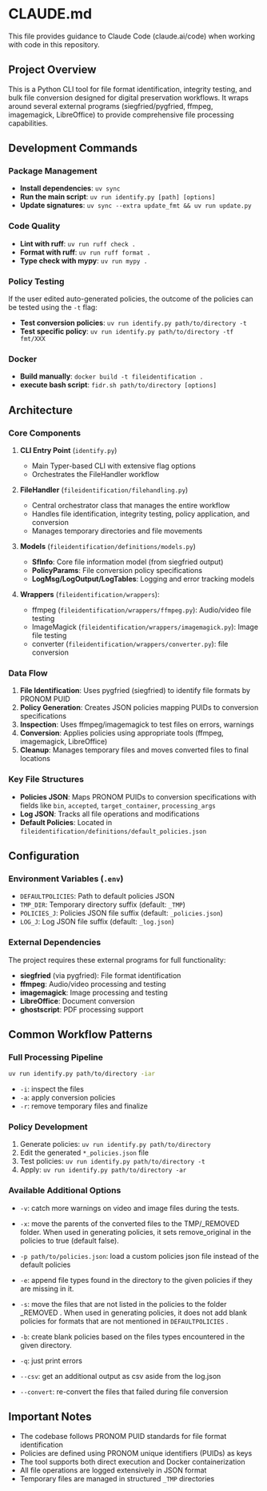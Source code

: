 # CLAUDE.md

This file provides guidance to Claude Code (claude.ai/code) when working with code in this repository.

## Project Overview

This is a Python CLI tool for file format identification, integrity testing, and bulk file conversion
designed for digital preservation workflows.
It wraps around several external programs (siegfried/pygfried, ffmpeg, imagemagick, LibreOffice)
to provide comprehensive file processing capabilities.

## Development Commands

### Package Management

- **Install dependencies**: `uv sync`
- **Run the main script**: `uv run identify.py [path] [options]`
- **Update signatures**: `uv sync --extra update_fmt && uv run update.py`

### Code Quality

- **Lint with ruff**: `uv run ruff check .`
- **Format with ruff**: `uv run ruff format .`
- **Type check with mypy**: `uv run mypy .`

### Policy Testing

If the user edited auto-generated policies, the outcome of the policies can be tested using the `-t` flag:

- **Test conversion policies**: `uv run identify.py path/to/directory -t`
- **Test specific policy**: `uv run identify.py path/to/directory -tf fmt/XXX`

### Docker

- **Build manually**: `docker build -t fileidentification .`
- **execute bash script**: `fidr.sh path/to/directory [options]`

## Architecture

### Core Components

1. **CLI Entry Point** (`identify.py`)
   - Main Typer-based CLI with extensive flag options
   - Orchestrates the FileHandler workflow

2. **FileHandler** (`fileidentification/filehandling.py`)
   - Central orchestrator class that manages the entire workflow
   - Handles file identification, integrity testing, policy application, and conversion
   - Manages temporary directories and file movements

3. **Models** (`fileidentification/definitions/models.py`)
   - **SfInfo**: Core file information model (from siegfried output)
   - **PolicyParams**: File conversion policy specifications
   - **LogMsg/LogOutput/LogTables**: Logging and error tracking models

4. **Wrappers** (`fileidentification/wrappers`):
   - ffmpeg (`fileidentification/wrappers/ffmpeg.py`): Audio/video file testing
   - ImageMagick (`fileidentification/wrappers/imagemagick.py`): Image file testing
   - converter (`fileidentification/wrappers/converter.py`): file conversion

### Data Flow

1. **File Identification**: Uses pygfried (siegfried) to identify file formats by PRONOM PUID
2. **Policy Generation**: Creates JSON policies mapping PUIDs to conversion specifications
3. **Inspection**: Uses ffmpeg/imagemagick to test files on errors, warnings
4. **Conversion**: Applies policies using appropriate tools (ffmpeg, imagemagick, LibreOffice)
5. **Cleanup**: Manages temporary files and moves converted files to final locations

### Key File Structures

- **Policies JSON**: Maps PRONOM PUIDs to conversion specifications
  with fields like `bin`, `accepted`, `target_container`, `processing_args`
- **Log JSON**: Tracks all file operations and modifications
- **Default Policies**: Located in `fileidentification/definitions/default_policies.json`

## Configuration

### Environment Variables (`.env`)

- `DEFAULTPOLICIES`: Path to default policies JSON
- `TMP_DIR`: Temporary directory suffix (default: `_TMP`)
- `POLICIES_J`: Policies JSON file suffix (default: `_policies.json`)
- `LOG_J`: Log JSON file suffix (default: `_log.json`)

### External Dependencies

The project requires these external programs for full functionality:
- **siegfried** (via pygfried): File format identification
- **ffmpeg**: Audio/video processing and testing
- **imagemagick**: Image processing and testing
- **LibreOffice**: Document conversion
- **ghostscript**: PDF processing support

## Common Workflow Patterns

### Full Processing Pipeline

```bash
uv run identify.py path/to/directory -iar
```

- `-i`: inspect the files
- `-a`: apply conversion policies
- `-r`: remove temporary files and finalize

### Policy Development

1. Generate policies: `uv run identify.py path/to/directory`
2. Edit the generated `*_policies.json` file
3. Test policies: `uv run identify.py path/to/directory -t`
4. Apply: `uv run identify.py path/to/directory -ar`

### Available Additional Options

- `-v`: catch more warnings on video and image files during the tests.

- `-x`: move the parents of the converted files to the TMP/_REMOVED folder. When used in generating policies, it sets remove_original in the policies to true (default false).

- `-p path/to/policies.json`: load a custom policies json file instead of the default policies

- `-e`: append file types found in the directory to the given policies if they are missing in it.

- `-s`: move the files that are not listed in the policies to the folder _REMOVED . When used in generating policies, it does not add blank policies for formats that are not mentioned in `DEFAULTPOLICIES` .

- `-b`: create blank policies based on the files types encountered in the given directory.

- `-q`: just print errors

- `--csv`: get an additional output as csv aside from the log.json

- `--convert`: re-convert the files that failed during file conversion

## Important Notes

- The codebase follows PRONOM PUID standards for file format identification
- Policies are defined using PRONOM unique identifiers (PUIDs) as keys
- The tool supports both direct execution and Docker containerization
- All file operations are logged extensively in JSON format
- Temporary files are managed in structured `_TMP` directories
